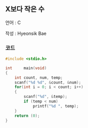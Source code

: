 ## X보다 작은 수

언어 : C

작성 : Hyeonsik Bae

### 코드

```c
#include <stdio.h>

int     main(void)
{
    int count, num, temp;
    scanf("%d %d", &count, &num);
    for(int i = 0; i < count; i++)
    {
        scanf("%d", &temp);
        if (temp < num)
            printf("%d ", temp);
    }
  	return (0);
}
```
